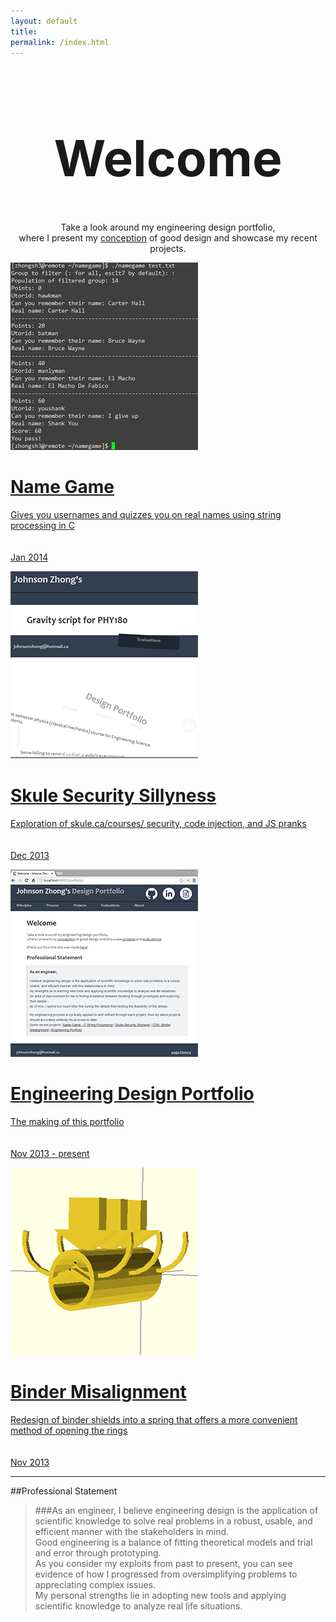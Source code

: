 ```yaml
---
layout: default
title:
permalink: /index.html
---
```

<h1 style="text-align:center;font-size:80px;">Welcome</h1>
<p align="center">Take a look around my engineering design portfolio,  <br>
where I present my <a href="principles.html">conception</a> of good design and showcase my recent projects.  
<br></p>


<div id="gallery">

<a href="projects/namegame/"><div class="box">
<img src="projects/namegame.png"/>
<span class="caption">
<h1>Name Game</h1>
Gives you usernames and quizzes you on real names using string processing in C <br><br><br>
Jan 2014
</span>
</div></a>

<a href="evaluations/skulecourses/"><div class="box">
<img src="evaluations/skulecourses.png"/>
<span class="caption">
<h1>Skule Security Sillyness</h1>
Exploration of skule.ca/courses/ security, code injection, and JS pranks <br><br><br>
Dec 2013
</span>
</div></a>

<a href="projects/portfolio/"><div class="box">
<img src="projects/portfolio.png"/>
<span class="caption">
<h1>Engineering Design Portfolio</h1>
The making of this portfolio <br><br><br>
Nov 2013 - present
</span>
</div></a>

<a href="projects/binder/"><div class="box">
<img src="projects/binder.png"/>
<span class="caption">
<h1>Binder Misalignment</h1>
Redesign of binder shields into a spring that offers a more convenient method of opening the rings <br><br><br>
Nov 2013
</span>
</div></a>

</div>

----------------------------
##Professional Statement
> ###As an engineer,
> I believe engineering design is the application of scientific knowledge to solve real problems in a robust, usable, and efficient manner with the stakeholders in mind.  
> Good engineering is a balance of fitting theoretical models and trial and error through prototyping.  
> As you consider my exploits from past to present, you can see evidence of how I progressed from oversimplifying problems to appreciating complex issues.  
> My personal strengths lie in adopting new tools and applying scientific knowledge to analyze real life situations.  